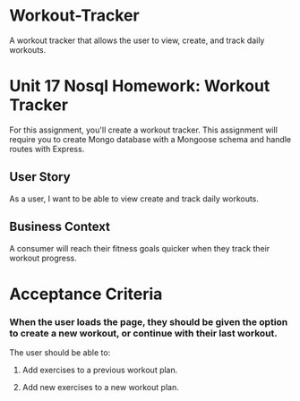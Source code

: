 # Workout-Tracker
A workout tracker that allows the  user to view, create, and track daily workouts.


# Unit 17 Nosql Homework: Workout Tracker
For this assignment, you'll create a workout tracker. This assignment will require you to create Mongo database with a Mongoose schema and handle routes with Express.

## User Story

As a user, I want to be able to view create and track daily workouts.


## Business Context
A consumer will reach their fitness goals quicker when they track their workout progress.

# Acceptance Criteria
### When the user loads the page, they should be given the option to create a new workout, or continue with their last workout.
The user should be able to:

1. Add exercises to a previous workout plan.

2. Add new exercises to a new workout plan.

